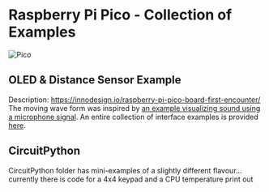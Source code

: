 # Raspberry Pi Pico - Collection of Examples 
![Pico](https://innodesign.io/content/images/size/w2000/2021/04/pico_unpacking.jpg)
## OLED & Distance Sensor Example 
Description: https://innodesign.io/raspberry-pi-pico-board-first-encounter/ 
The moving wave form was inspired by [an example visualizing sound using a microphone signal](https://makersportal.com/blog/raspberry-pi-pico-oled-display). An entire collection of interface examples is provided [here](https://dronebotworkshop.com/pi-pico/#Analog_Pins). 

## CircuitPython    
CircuitPython folder has mini-examples of a slightly different flavour... currently there is code for a 4x4 keypad and a CPU temperature print out 
